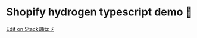 # Shopify hydrogen typescript demo 🚀

[Edit on StackBlitz ⚡️](https://stackblitz.com/edit/github-r6scav)
